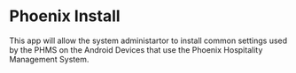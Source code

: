 # Phoenix Install

This app will allow the system administartor to install common settings used by the PHMS on the Android Devices that use the Phoenix Hospitality Management System.
